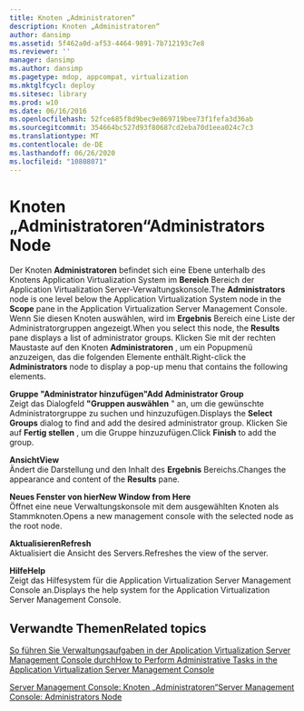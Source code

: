 ```yaml
---
title: Knoten „Administratoren“
description: Knoten „Administratoren“
author: dansimp
ms.assetid: 5f462a0d-af53-4464-9891-7b712193c7e8
ms.reviewer: ''
manager: dansimp
ms.author: dansimp
ms.pagetype: mdop, appcompat, virtualization
ms.mktglfcycl: deploy
ms.sitesec: library
ms.prod: w10
ms.date: 06/16/2016
ms.openlocfilehash: 52fce685f8d9bec9e869719bee73f1fefa3d36ab
ms.sourcegitcommit: 354664bc527d93f80687cd2eba70d1eea024c7c3
ms.translationtype: MT
ms.contentlocale: de-DE
ms.lasthandoff: 06/26/2020
ms.locfileid: "10808071"
---
```

# <span data-ttu-id="fb4de-103">Knoten „Administratoren“</span><span class="sxs-lookup"><span data-stu-id="fb4de-103">Administrators Node</span></span>


<span data-ttu-id="fb4de-104">Der Knoten **Administratoren** befindet sich eine Ebene unterhalb des Knotens Application Virtualization System im **Bereich** Bereich der Application Virtualization Server-Verwaltungskonsole.</span><span class="sxs-lookup"><span data-stu-id="fb4de-104">The **Administrators** node is one level below the Application Virtualization System node in the **Scope** pane in the Application Virtualization Server Management Console.</span></span> <span data-ttu-id="fb4de-105">Wenn Sie diesen Knoten auswählen, wird im **Ergebnis** Bereich eine Liste der Administratorgruppen angezeigt.</span><span class="sxs-lookup"><span data-stu-id="fb4de-105">When you select this node, the **Results** pane displays a list of administrator groups.</span></span> <span data-ttu-id="fb4de-106">Klicken Sie mit der rechten Maustaste auf den Knoten **Administratoren** , um ein Popupmenü anzuzeigen, das die folgenden Elemente enthält.</span><span class="sxs-lookup"><span data-stu-id="fb4de-106">Right-click the **Administrators** node to display a pop-up menu that contains the following elements.</span></span>

<a href="" id="add-administrator-group"></a>**<span data-ttu-id="fb4de-107">Gruppe "Administrator hinzufügen"</span><span class="sxs-lookup"><span data-stu-id="fb4de-107">Add Administrator Group</span></span>**  
<span data-ttu-id="fb4de-108">Zeigt das Dialogfeld **"Gruppen auswählen** " an, um die gewünschte Administratorgruppe zu suchen und hinzuzufügen.</span><span class="sxs-lookup"><span data-stu-id="fb4de-108">Displays the **Select Groups** dialog to find and add the desired administrator group.</span></span> <span data-ttu-id="fb4de-109">Klicken Sie auf **Fertig stellen** , um die Gruppe hinzuzufügen.</span><span class="sxs-lookup"><span data-stu-id="fb4de-109">Click **Finish** to add the group.</span></span>

<a href="" id="view"></a>**<span data-ttu-id="fb4de-110">Ansicht</span><span class="sxs-lookup"><span data-stu-id="fb4de-110">View</span></span>**  
<span data-ttu-id="fb4de-111">Ändert die Darstellung und den Inhalt des **Ergebnis** Bereichs.</span><span class="sxs-lookup"><span data-stu-id="fb4de-111">Changes the appearance and content of the **Results** pane.</span></span>

<a href="" id="new-window-from-here"></a>**<span data-ttu-id="fb4de-112">Neues Fenster von hier</span><span class="sxs-lookup"><span data-stu-id="fb4de-112">New Window from Here</span></span>**  
<span data-ttu-id="fb4de-113">Öffnet eine neue Verwaltungskonsole mit dem ausgewählten Knoten als Stammknoten.</span><span class="sxs-lookup"><span data-stu-id="fb4de-113">Opens a new management console with the selected node as the root node.</span></span>

<a href="" id="refresh"></a>**<span data-ttu-id="fb4de-114">Aktualisieren</span><span class="sxs-lookup"><span data-stu-id="fb4de-114">Refresh</span></span>**  
<span data-ttu-id="fb4de-115">Aktualisiert die Ansicht des Servers.</span><span class="sxs-lookup"><span data-stu-id="fb4de-115">Refreshes the view of the server.</span></span>

<a href="" id="help"></a>**<span data-ttu-id="fb4de-116">Hilfe</span><span class="sxs-lookup"><span data-stu-id="fb4de-116">Help</span></span>**  
<span data-ttu-id="fb4de-117">Zeigt das Hilfesystem für die Application Virtualization Server Management Console an.</span><span class="sxs-lookup"><span data-stu-id="fb4de-117">Displays the help system for the Application Virtualization Server Management Console.</span></span>

## <span data-ttu-id="fb4de-118">Verwandte Themen</span><span class="sxs-lookup"><span data-stu-id="fb4de-118">Related topics</span></span>


[<span data-ttu-id="fb4de-119">So führen Sie Verwaltungsaufgaben in der Application Virtualization Server Management Console durch</span><span class="sxs-lookup"><span data-stu-id="fb4de-119">How to Perform Administrative Tasks in the Application Virtualization Server Management Console</span></span>](how-to-perform-administrative-tasks-in-the-application-virtualization-server-management-console.md)

[<span data-ttu-id="fb4de-120">Server Management Console: Knoten „Administratoren“</span><span class="sxs-lookup"><span data-stu-id="fb4de-120">Server Management Console: Administrators Node</span></span>](server-management-console-administrators-node.md)

 

 





